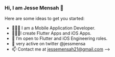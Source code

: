 ### Hi, I am Jesse Mensah 👋

Here are some ideas to get you started:
- 👨🏿‍💻 I am a Mobile Application Developer.  
- 👨🏿‍🍳I create Flutter Apps and iOS Apps. 
- 🤔 I’m open to Flutter and iOS Engineering roles. 
- 💬 very active on twitter @jessmensa
- 📫 Contact me at jessemensah21@gmail.com
-->

